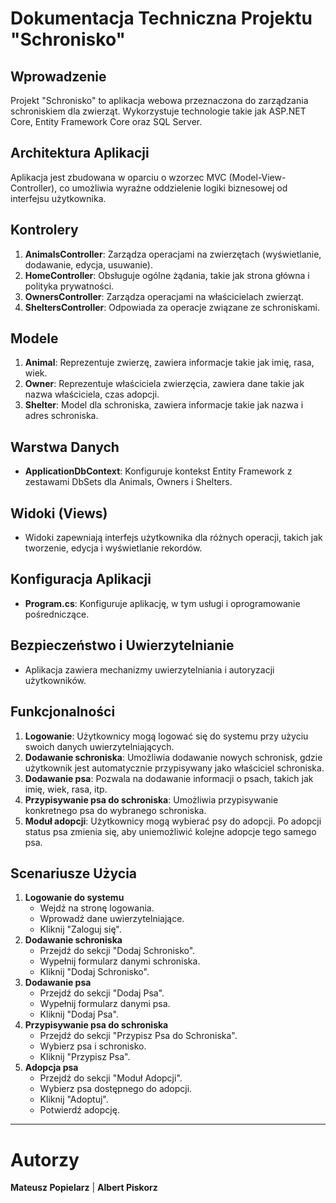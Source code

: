 # Dokumentacja Techniczna Projektu "Schronisko"
## Wprowadzenie
Projekt "Schronisko" to aplikacja webowa przeznaczona do zarządzania schroniskiem dla zwierząt. Wykorzystuje technologie takie jak ASP.NET Core, Entity Framework Core oraz SQL Server.

## Architektura Aplikacji
Aplikacja jest zbudowana w oparciu o wzorzec MVC (Model-View-Controller), co umożliwia wyraźne oddzielenie logiki biznesowej od interfejsu użytkownika.

## Kontrolery
1. **AnimalsController**: Zarządza operacjami na zwierzętach (wyświetlanie, dodawanie, edycja, usuwanie).
2. **HomeController**: Obsługuje ogólne żądania, takie jak strona główna i polityka prywatności.
3. **OwnersController**: Zarządza operacjami na właścicielach zwierząt.
4. **SheltersController**: Odpowiada za operacje związane ze schroniskami.

## Modele
1. **Animal**: Reprezentuje zwierzę, zawiera informacje takie jak imię, rasa, wiek.
2. **Owner**: Reprezentuje właściciela zwierzęcia, zawiera dane takie jak nazwa właściciela, czas adopcji.
3. **Shelter**: Model dla schroniska, zawiera informacje takie jak nazwa i adres schroniska.

## Warstwa Danych
- **ApplicationDbContext**: Konfiguruje kontekst Entity Framework z zestawami DbSets dla Animals, Owners i Shelters.

## Widoki (Views)
- Widoki zapewniają interfejs użytkownika dla różnych operacji, takich jak tworzenie, edycja i wyświetlanie rekordów.

## Konfiguracja Aplikacji
- **Program.cs**: Konfiguruje aplikację, w tym usługi i oprogramowanie pośredniczące.

## Bezpieczeństwo i Uwierzytelnianie
- Aplikacja zawiera mechanizmy uwierzytelniania i autoryzacji użytkowników.

## Funkcjonalności
1. **Logowanie**: Użytkownicy mogą logować się do systemu przy użyciu swoich danych uwierzytelniających.
2. **Dodawanie schroniska**: Umożliwia dodawanie nowych schronisk, gdzie użytkownik jest automatycznie przypisywany jako właściciel schroniska.
3. **Dodawanie psa**: Pozwala na dodawanie informacji o psach, takich jak imię, wiek, rasa, itp.
4. **Przypisywanie psa do schroniska**: Umożliwia przypisywanie konkretnego psa do wybranego schroniska.
5. **Moduł adopcji**: Użytkownicy mogą wybierać psy do adopcji. Po adopcji status psa zmienia się, aby uniemożliwić kolejne adopcje tego samego psa.

## Scenariusze Użycia
1. **Logowanie do systemu**
   - Wejdź na stronę logowania.
   - Wprowadź dane uwierzytelniające.
   - Kliknij "Zaloguj się".
2. **Dodawanie schroniska**
   - Przejdź do sekcji "Dodaj Schronisko".
   - Wypełnij formularz danymi schroniska.
   - Kliknij "Dodaj Schronisko".
3. **Dodawanie psa**
   - Przejdź do sekcji "Dodaj Psa".
   - Wypełnij formularz danymi psa.
   - Kliknij "Dodaj Psa".
4. **Przypisywanie psa do schroniska**
   - Przejdź do sekcji "Przypisz Psa do Schroniska".
   - Wybierz psa i schronisko.
   - Kliknij "Przypisz Psa".
5. **Adopcja psa**
   - Przejdź do sekcji "Moduł Adopcji".
   - Wybierz psa dostępnego do adopcji.
   - Kliknij "Adoptuj".
   - Potwierdź adopcję.
---

# Autorzy
**Mateusz Popielarz**  |  **Albert Piskorz**
